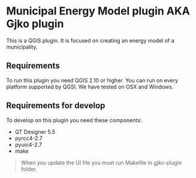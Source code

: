 # Municipal Energy Model plugin AKA Gjko plugin
This is a QGIS plugin. It is focused on creating an energy model of a municipality.

## Requirements
To run this plugin you need QGIS 2.10 or higher. You can run on every platform supported by QGSI. We have tested on OSX and Windows.

## Requirements for develop
To develop on this plugin you need these components:
 - QT Designer 5.5
 - pyrcc4-2.7
 - pyuic4-2.7
 - make

> When you update the UI file you must run Makefile in gjko-plugin folder.

